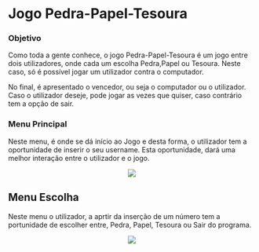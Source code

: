 # Jogo Pedra-Papel-Tesoura

### Objetivo

Como toda a gente conhece, o jogo Pedra-Papel-Tesoura é um jogo entre dois utilizadores, onde cada um escolha Pedra,Papel ou Tesoura. Neste caso, só é possível jogar um utilizador contra o computador.
  
No final, é apresentado o vencedor, ou seja o computador ou o utilizador. Caso o utilizador deseje, pode jogar as vezes que quiser, caso contrário tem a opção de sair.
 
 
 ### Menu Principal
 
 Neste menu, é onde se dá início ao Jogo e desta forma, o utilizador tem a oportunidade de inserir o seu username. Esta oportunidade, dará uma melhor interação entre o utilizador e o jogo.
 
 <div align="center"> 
  <img src="https://user-images.githubusercontent.com/118193667/216324858-2b2ffe67-5a75-4d97-b262-2231bae5dcb8.png"/>
 </div>
 
 
 ## Menu Escolha
 
 Neste menu o utilizador, a aprtir da inserção de um número tem a portunidade de escolher entre, Pedra, Papel, Tesoura ou Sair do programa.
 
 <div align="center"> 
  <img src="https://user-images.githubusercontent.com/118193667/216326351-967faa2d-b31c-4903-9af7-8d70857ce0af.png"/>
 </div>
 

